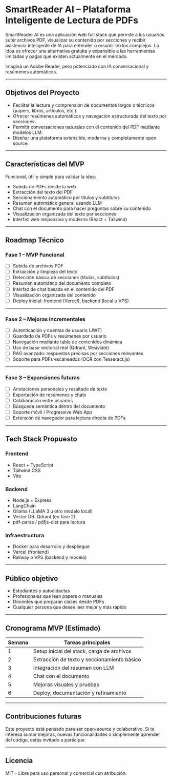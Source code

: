 # SmartReader AI – Plataforma Inteligente de Lectura de PDFs

SmartReader AI es una aplicación web full stack que permite a los usuarios subir archivos PDF, visualizar su contenido por secciones y recibir asistencia inteligente de IA para entender o resumir textos complejos. La idea es ofrecer una alternativa gratuita y expansible a las herramientas limitadas y pagas que existen actualmente en el mercado.

Imaginá un Adobe Reader, pero potenciado con IA conversacional y resúmenes automáticos.

---

## Objetivos del Proyecto

- Facilitar la lectura y comprensión de documentos largos o técnicos (papers, libros, artículos, etc.).
- Ofrecer resúmenes automáticos y navegación estructurada del texto por secciones.
- Permitir conversaciones naturales con el contenido del PDF mediante modelos LLM.
- Diseñar una plataforma extensible, moderna y completamente open source.

---

## Características del MVP

Funcional, útil y simple para validar la idea:

- Subida de PDFs desde la web
- Extracción del texto del PDF
- Seccionamiento automático por títulos y subtítulos
- Resumen automático general usando LLM
- Chat con el documento para hacer preguntas sobre su contenido
- Visualización organizada del texto por secciones
- Interfaz web responsiva y moderna (React + Tailwind)

---

## Roadmap Técnico

### Fase 1 – MVP Funcional

- [ ] Subida de archivos PDF
- [ ] Extracción y limpieza del texto
- [ ] Detección básica de secciones (títulos, subtítulos)
- [ ] Resumen automático del documento completo
- [ ] Interfaz de chat basada en el contenido del PDF
- [ ] Visualización organizada del contenido
- [ ] Deploy inicial: frontend (Vercel), backend (local o VPS)

---

### Fase 2 – Mejoras incrementales

- [ ] Autenticación y cuentas de usuario (JWT)
- [ ] Guardado de PDFs y resúmenes por usuario
- [ ] Navegación mediante tabla de contenidos dinámica
- [ ] Uso de base vectorial real (Qdrant, Weaviate)
- [ ] RAG avanzado: respuestas precisas por secciones relevantes
- [ ] Soporte para PDFs escaneados (OCR con Tesseract.js)

---

### Fase 3 – Expansiones futuras

- [ ] Anotaciones personales y resaltado de texto
- [ ] Exportación de resúmenes y chats
- [ ] Colaboración entre usuarios
- [ ] Búsqueda semántica dentro del documento
- [ ] Soporte móvil / Progressive Web App
- [ ] Extensión de navegador para lectura directa de PDFs

---

## Tech Stack Propuesto

### Frontend
- React + TypeScript
- Tailwind CSS
- Vite

### Backend
- Node.js + Express
- LangChain
- Ollama (LLaMA 3 u otro modelo local)
- Vector DB: Qdrant (en fase 2)
- pdf-parse / pdfjs-dist para lectura

### Infraestructura
- Docker para desarrollo y despliegue
- Vercel (frontend)
- Railway o VPS (backend y modelo)

---

## Público objetivo

- Estudiantes y autodidactas
- Profesionales que leen papers o manuales
- Docentes que preparan clases desde PDFs
- Cualquier persona que desee leer mejor y más rápido

---

## Cronograma MVP (Estimado)

| Semana | Tareas principales |
|--------|--------------------|
| 1 | Setup inicial del stack, carga de archivos |
| 2 | Extracción de texto y seccionamiento básico |
| 3 | Integración del resumen con LLM |
| 4 | Chat con el documento |
| 5 | Mejoras visuales y pruebas |
| 6 | Deploy, documentación y refinamiento |

---

## Contribuciones futuras

Este proyecto está pensado para ser open-source y colaborativo. Si te interesa sumar mejoras, nuevas funcionalidades o simplemente aprender del código, estás invitado a participar.

---

## Licencia

MIT – Libre para uso personal y comercial con atribución.
